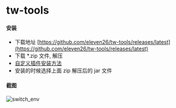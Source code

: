 # tw-tools

#### 安装

* 下载地址 [https://github.com/eleven26/tw-tools/releases/latest](https://github.com/eleven26/tw-tools/releases/latest)
* 下载 *.zip 文件, 解压
* [自定义插件安装方法](https://www.jetbrains.com/help/phpstorm/installing-plugin-from-disk.html)
* 安装的时候选择上面 zip 解压后的 jar 文件

#### 截图

![switch_env](https://github.com/eleven26/tw-tools/blob/master/screenshots/switch_env.png)
